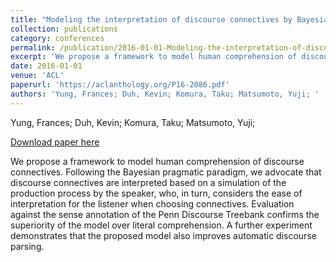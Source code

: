 ```yaml
---
title: "Modeling the interpretation of discourse connectives by Bayesian pragmatics"
collection: publications
category: conferences
permalink: /publication/2016-01-01-Modeling-the-interpretation-of-discourse
excerpt: 'We propose a framework to model human comprehension of discourse connectives. Following the Bayesian pragmatic paradigm, we advocate that discourse connectives are interpreted based on a simulation of the production process by the speaker, who, in turn, considers the ease of interpretation for the listener when choosing connectives. Evaluation against the sense annotation of the Penn Discourse Treebank confirms the superiority of the model over literal comprehension. A further experiment demonstrates that the proposed model also improves automatic discourse parsing.'
date: 2016-01-01
venue: 'ACL'
paperurl: 'https://aclanthology.org/P16-2086.pdf'
authors: 'Yung, Frances; Duh, Kevin; Komura, Taku; Matsumoto, Yuji; '
---
```

Yung, Frances; Duh, Kevin; Komura, Taku; Matsumoto, Yuji; 

<a href='https://aclanthology.org/P16-2086.pdf'>Download paper here</a>

We propose a framework to model human comprehension of discourse connectives. Following the Bayesian pragmatic paradigm, we advocate that discourse connectives are interpreted based on a simulation of the production process by the speaker, who, in turn, considers the ease of interpretation for the listener when choosing connectives. Evaluation against the sense annotation of the Penn Discourse Treebank confirms the superiority of the model over literal comprehension. A further experiment demonstrates that the proposed model also improves automatic discourse parsing.
